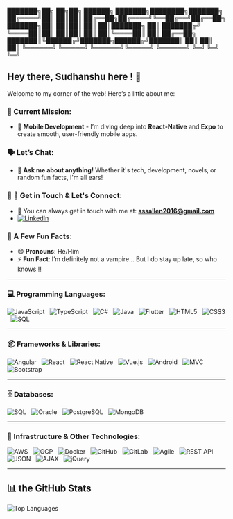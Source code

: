 <!-- YOU SHOULDN'T BE HERE-->
<!-- ▓▓▓▓▓▓▓▓▓▓▓▓▓▓▓▓▓▓▓▓▓▓▓▓▓▓▓▓▓▓▓▓▓▓▓▓▓▓▓▓▓▓▓▓▓▓▓ -->
<!-- ▒▒▒▒▒▒▒▒▒▒▒▒▒▒▒▒▒▒▒▒▒▒▒▒▒▒▒▒▒▒▒▒▒▒▒▒▒▒▒▒▒▒▒▒▒▒▒▒ -->
<!-- ▒▒▒▒▒▒▒▒▒▒▒▒▒▒▒▒▒▒▒▒▒▒▒▒▒▒▒▒▒▒▒▒▒▒▒▒▒▒▒▒▒▒▒▒▒▒▒▒▒ -->
<!-- ▓▓▓▓▓▓▓▓▓▓▓▓▓▓▓▓▓▓▓▓▓▓▓▓▓▓▓▓▓▓▓▓▓▓▓▓▓▓▓▓▓▓▓▓▓▓▓ -->
<!-- ▓▓▓▓▓▓▓▓▓▓▓▓▓▓▓▓▓▓▓▓▓▓▓▓▓▓▓▓▓▓▓▓▓▓▓▓▓▓▓▓▓▓▓▓▓▓▓ -->
<!-- ▓▓▓▓▓▓▓▓▓▓▓▓▓▓▓▓▓▓▓▓▓▓▓▓▓▓▓▓▓▓▓▓▓▓▓▓▓▓▓▓▓▓▓▓▓▓ -->
<!-- ▓▓▓▓▓▓▓▓▓▓▓▓▓▓▓▓▓▓▓▓▓▓▓▓▓▓▓▓▓▓▓▓▓▓▓▓▓▓▓▓▓▓▓▓▓▓ -->
<!-- ▓▓▓▓▓▓▓▓▓▓▓▓▓▓▓▓▓▓▓▓▓▓▓▓▓▓▓▓▓▓▓▓▓▓▓▓▓▓▓▓▓▓▓▓▓▓ -->

███████╗██╗   ██╗██╗     ██████╗ ███████╗████████╗███████╗
██╔════╝██║   ██║██║     ██╔══██╗██╔════╝╚══██╔══╝██╔══██╗
███████╗██║   ██║██║     ██║  ██║███████╗   ██║   ███████╔╝
╚════██║██║   ██║██║     ██║  ██║╚════██║   ██║   ██╔══██╗
███████║╚██████╔╝███████╗██████╔╝███████║   ██║   ██║  ██║
╚══════╝ ╚═════╝ ╚══════╝╚═════╝ ╚══════╝   ╚═╝   ╚═╝  ╚═╝

<!-- ▓▓▓▓▓▓▓▓▓▓▓▓▓▓▓▓▓▓▓▓▓▓▓▓▓▓▓▓▓▓▓▓▓▓▓▓▓▓▓▓▓▓▓▓▓▓▓ -->
<!-- ▓▓▓▓▓▓▓▓▓▓▓▓▓▓▓▓▓▓▓▓▓▓▓▓▓▓▓▓▓▓▓▓▓▓▓▓▓▓▓▓▓▓▓▓▓▓▓ -->


## Hey there, Sudhanshu here ! 👋

Welcome to my corner of the web! Here’s a little about me:

### 🚀 Current Mission:
- 🔭 **Mobile Development** - I’m diving deep into **React-Native** and **Expo** to create smooth, user-friendly mobile apps.
  
### 🗣️ Let’s Chat:
- 💬 **Ask me about anything!** Whether it's tech, development, novels, or random fun facts, I'm all ears!

### 📩 🤝 Get in Touch & Let's Connect:
- 📧 You can always get in touch with me at: **sssallen2016@gmail.com**
- [![LinkedIn](https://img.shields.io/badge/-LinkedIn-black?style=flat-square&logo=linkedin)](https://www.linkedin.com/in/sudhanshu-singh-sss2070)

### 🌟 A Few Fun Facts:
- 😄 **Pronouns**: He/Him
- ⚡ **Fun Fact**: I’m definitely not a vampire... But I do stay up late, so who knows !!

---

### 💻 Programming Languages:
![JavaScript](https://img.shields.io/badge/-JavaScript-black?style=flat-square&logo=javascript) &nbsp;
![TypeScript](https://img.shields.io/badge/-TypeScript-black?style=flat-square&logo=typescript) &nbsp;
![C#](https://img.shields.io/badge/-C%23-black?style=flat-square&logo=csharp) &nbsp;
![Java](https://img.shields.io/badge/-Java-black?style=flat-square&logo=java) &nbsp;
![Flutter](https://img.shields.io/badge/-Flutter-black?style=flat-square&logo=flutter) &nbsp;
![HTML5](https://img.shields.io/badge/-HTML5-black?style=flat-square&logo=html5) &nbsp;
![CSS3](https://img.shields.io/badge/-CSS3-black?style=flat-square&logo=css3) &nbsp;
![SQL](https://img.shields.io/badge/-SQL-black?style=flat-square&logo=sql)

---

### 📦 Frameworks & Libraries:
![Angular](https://img.shields.io/badge/-Angular-black?style=flat-square&logo=angular) &nbsp;
![React](https://img.shields.io/badge/-React-black?style=flat-square&logo=react) &nbsp;
![React Native](https://img.shields.io/badge/-React_Native-black?style=flat-square&logo=react) &nbsp;
![Vue.js](https://img.shields.io/badge/-Vue.js-black?style=flat-square&logo=vue.js) &nbsp;
![Android](https://img.shields.io/badge/-Android-black?style=flat-square&logo=android) &nbsp;
![MVC](https://img.shields.io/badge/-MVC-black?style=flat-square&logo=microsoft) &nbsp;
![Bootstrap](https://img.shields.io/badge/-Bootstrap-black?style=flat-square&logo=bootstrap)

---

### 🗄️ Databases:
![SQL](https://img.shields.io/badge/-SQL-black?style=flat-square&logo=sql) &nbsp;
![Oracle](https://img.shields.io/badge/-Oracle-black?style=flat-square&logo=oracle) &nbsp;
![PostgreSQL](https://img.shields.io/badge/-PostgreSQL-black?style=flat-square&logo=postgresql) &nbsp;
![MongoDB](https://img.shields.io/badge/-MongoDB-black?style=flat-square&logo=mongodb)

---

### 🔧 Infrastructure & Other Technologies:
![AWS](https://img.shields.io/badge/-AWS-black?style=flat-square&logo=amazonaws) &nbsp;
![GCP](https://img.shields.io/badge/-GCP-black?style=flat-square&logo=googlecloud) &nbsp;
![Docker](https://img.shields.io/badge/-Docker-black?style=flat-square&logo=docker) &nbsp;
![GitHub](https://img.shields.io/badge/-GitHub-black?style=flat-square&logo=github) &nbsp;
![GitLab](https://img.shields.io/badge/-GitLab-black?style=flat-square&logo=gitlab) &nbsp;
![Agile](https://img.shields.io/badge/-Agile-black?style=flat-square&logo=agile) &nbsp;
![REST API](https://img.shields.io/badge/-REST_API-black?style=flat-square&logo=api) &nbsp;
![JSON](https://img.shields.io/badge/-JSON-black?style=flat-square&logo=json) &nbsp;
![AJAX](https://img.shields.io/badge/-AJAX-black?style=flat-square&logo=ajax) &nbsp;
![jQuery](https://img.shields.io/badge/-jQuery-black?style=flat-square&logo=jquery)

------

## 📊 the GitHub Stats

![Top Languages](https://github-readme-stats.vercel.app/api/top-langs/?username=sudhanshu2070&layout=compact&theme=radical)

<!--![GitHub Streak](https://github-readme-streak-stats.herokuapp.com/?user=sudhanshu2070&theme=radical)-->

<!--  ![GitHub Stats](https://github-readme-stats.vercel.app/api?username=sudhanshu2070&show_icons=true&theme=radical) -->

